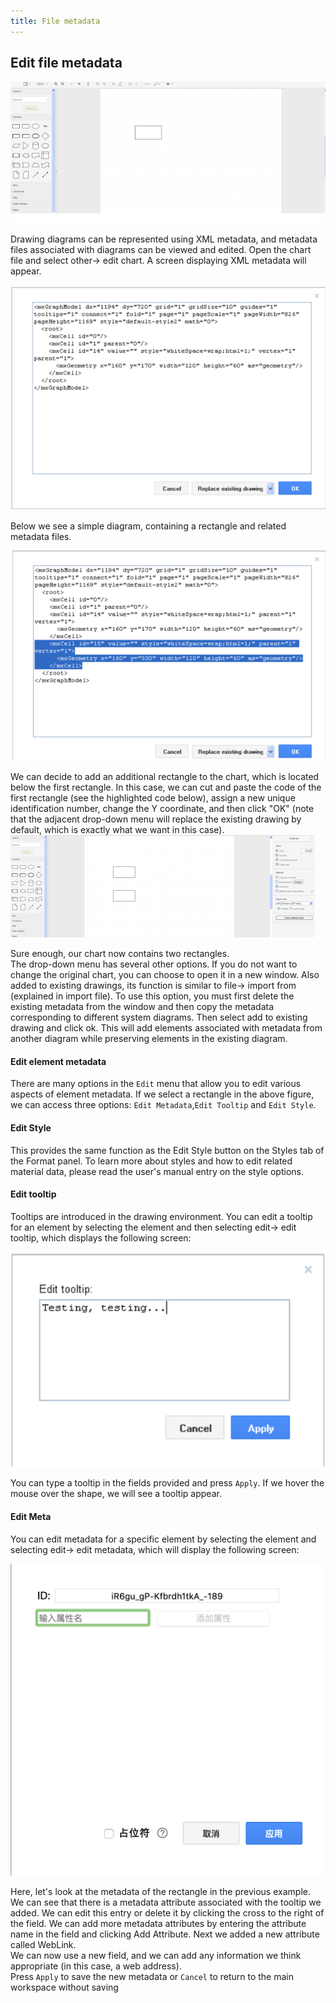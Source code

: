 ```yaml
---
title: File metadata
---
```


##	Edit file metadata

![Online Diagram Drawing](/public/themes/freedgo/use_meta.png "Edit file metadata") 
 
Drawing diagrams can be represented using XML metadata, and metadata files associated with diagrams can be viewed and edited. Open the chart file and select other-> edit chart. A screen displaying XML metadata will appear.

![Online Diagram Drawing](/public/themes/freedgo/use_meta1.png "Edit file metadata") 
 
Below we see a simple diagram, containing a rectangle and related metadata files.
 
 ![Online Diagram Drawing](/public/themes/freedgo/use_meta2.png "Edit file metadata") 

We can decide to add an additional rectangle to the chart, which is located below the first rectangle. In this case, we can cut and paste the code of the first rectangle (see the highlighted code below), assign a new unique identification number, change the Y coordinate, and then click "OK" (note that the adjacent drop-down menu will replace the existing drawing by default, which is exactly what we want in this case).
![Online Diagram Drawing](/public/themes/freedgo/use_meta3.png "Edit file metadata") 	
 
Sure enough, our chart now contains two rectangles.  
The drop-down menu has several other options. If you do not want to change the original chart, you can choose to open it in a new window. Also added to existing drawings, its function is similar to file-> import from (explained in import file). 
To use this option, you must first delete the existing metadata from the window and then copy the metadata corresponding to different system diagrams. Then select add to existing drawing and click ok. This will add elements associated with metadata from another diagram while preserving elements in the existing diagram.

####	Edit element metadata

There are many options in the `Edit` menu that allow you to edit various aspects of element metadata. If we select a rectangle in the above figure, we can access three options: `Edit Metadata`,`Edit Tooltip` and `Edit Style`.

#### Edit Style

This provides the same function as the Edit Style button on the Styles tab of the Format panel. To learn more about styles and how to edit related material data, please read the user's manual entry on the style options.

#### Edit tooltip

Tooltips are introduced in the drawing environment. You can edit a tooltip for an element by selecting the element and then selecting edit-> edit tooltip, which displays the following screen:

![Online Diagram Drawing](/public/themes/freedgo/use_meta4.png "Edit file metadata") 
 
You can type a tooltip in the fields provided and press `Apply`. If we hover the mouse over the shape, we will see a tooltip appear.

#### Edit Meta

You can edit metadata for a specific element by selecting the element and selecting edit-> edit metadata, which will display the following screen:

 
![Online Diagram Drawing](/public/themes/freedgo/use_meta5.png "Edit file metadata") 

Here, let's look at the metadata of the rectangle in the previous example. 
We can see that there is a metadata attribute associated with the tooltip we added. We can edit this entry or delete it by clicking the cross to the right of the field. 
 We can add more metadata attributes by entering the attribute name in the field and clicking Add Attribute. 
 Next we added a new attribute called WebLink.  
 We can now use a new field, and we can add any information we think appropriate (in this case, a web address).  
 Press `Apply` to save the new metadata or `Cancel` to return to the main workspace without saving